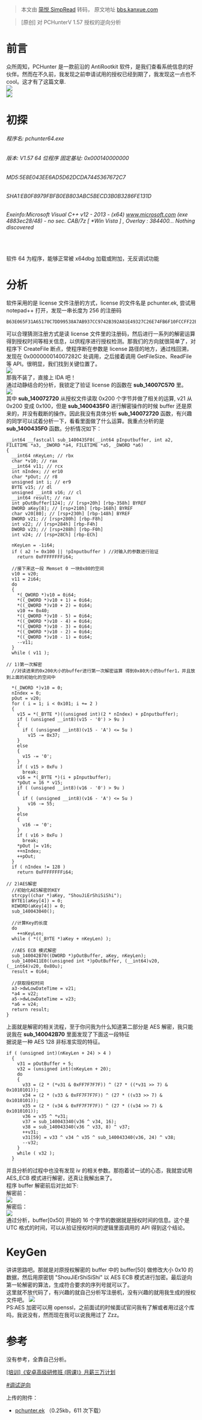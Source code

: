 > 本文由 [简悦 SimpRead](http://ksria.com/simpread/) 转码， 原文地址 [bbs.kanxue.com](https://bbs.kanxue.com/thread-271801.htm)

> [原创] 对 PCHunterV 1.57 授权的逆向分析

前言
==

众所周知，PCHunter 是一款前沿的 AntiRootkit 软件，是我们查看系统信息的好伙伴。然而在不久前，我发现之前申请试用的授权已经到期了，我发现这一点也不 cool。这才有了这篇文章.  
![](https://bbs.kanxue.com/upload/attach/202203/768770_KGV5WTXUBNTMZG6.png)  
![](https://bbs.kanxue.com/upload/attach/202203/768770_YT6MKQ8FRPGXMHU.png)

初探
==

###### 程序名: pchunter64.exe

###### 版本: V1.57 64 位程序 固定基址: 0x000140000000

###### MD5:5E8E043EE6AD5D62DCDA7445367672C7

###### SHA1:EB0F8979FBFB0EB803ABC5BECD3B0B3286FE131D

###### Exeinfo:Microsoft Visual C++ v12 - 2013 - (x64) www.microsoft.com (exe 4883ec28/48) - no sec. CAB/7z [ *Win Vista ] , Overlay : 384400... Nothing discovered

 

软件 64 为程序，能够正常被 x64dbg 加载或附加，无反调试功能

分析
==

软件采用的是 license 文件注册的方式，license 的文件名是 pchunter.ek, 尝试用 notepad++ 打开，发现一串长度为 256 的注册码

```
B63E065F31A65170C7DD99538A7AB937CC9742B392A81E49327C26E74FB6F10FCCFF22E0278F11685E7B04010B3BAB00CCFF22E0278F11685E7B04010B3BAB00400AAB14BCF37048C028C5F498E990F44DF556BC4F347975F048AFCBBB87942A1722F48B7784D578693ED0C055B3EC878A096DEADC93133D26CE32DBAC9B9487

```

可以合理猜测注册方式是读 license 文件里的注册码，然后进行一系列的解密运算得到授权时间等相关信息，以供程序进行授权检测。那我们的方向就很简单了，对程序下 CreateFile 断点，使程序断在参数是 license 路径的地方，通过栈回溯，发现在 0x000000014007282C 处调用，之后接着调用 GetFileSize、ReadFile 等 API。很明显，我们找到关键位置了。  
![](https://bbs.kanxue.com/upload/attach/202203/768770_8F36U7ZQE3M8CGN.png)  
那我不装了，直接上 IDA 吧！  
通过动静结合的分析，我锁定了验证 license 的函数在 **sub_14007C570** 里。  
![](https://bbs.kanxue.com/upload/attach/202203/768770_EK2DXSTWNCXE3Q7.png)  
其中 **sub_140072720** 从授权文件读取 0x200 个字节并做了相关的运算, v21 从 0x200 变成 0x100，但是 **sub_1400435F0** 进行解密操作的时候 buffer 还是原来的，并没有截断的操作。因此我没有具体分析 **sub_140072720** 函数，有兴趣的同学可以试着分析一下，看看里面做了什么运算。我重点分析的是 **sub_1400435F0** 函数。分析情况如下：

```
__int64 __fastcall sub_1400435F0(__int64 pInputbuffer, int a2, FILETIME *a3, _DWORD *a4, FILETIME *a5, _DWORD *a6)
{
  __int64 nKeyLen; // rbx
  char *v10; // rax
  __int64 v11; // rcx
  int nIndex; // er10
  char *pOut; // r8
  unsigned int i; // er9
  BYTE v15; // dl
  unsigned __int8 v16; // cl
  __int64 result; // rax
  int pOutBuffer[124]; // [rsp+20h] [rbp-358h] BYREF
  DWORD aKey[8]; // [rsp+210h] [rbp-168h] BYREF
  char v20[80]; // [rsp+230h] [rbp-148h] BYREF
  DWORD v21; // [rsp+280h] [rbp-F8h]
  int v22; // [rsp+284h] [rbp-F4h]
  DWORD v23; // [rsp+288h] [rbp-F0h]
  int v24; // [rsp+28Ch] [rbp-ECh]
 
  nKeyLen = -1i64;
  if ( a2 != 0x100 || !pInputbuffer ) //对输入的参数进行验证
    return 0xFFFFFFFFi64;
 
  //接下来这一段 Memset 0 一块0x80的空间
  v10 = v20;
  v11 = 2i64;
  do
  {
    *(_QWORD *)v10 = 0i64;
    *((_QWORD *)v10 + 1) = 0i64;
    *((_QWORD *)v10 + 2) = 0i64;
    v10 += 0x40;
    *((_QWORD *)v10 - 5) = 0i64;
    *((_QWORD *)v10 - 4) = 0i64;
    *((_QWORD *)v10 - 3) = 0i64;
    *((_QWORD *)v10 - 2) = 0i64;
    *((_QWORD *)v10 - 1) = 0i64;
    --v11;
  }
  while ( v11 );
 
// 1)第一次解密
  //对读进来的0x200大小的buffer进行第一次解密运算 得到0x80大小的buffer1，并且放到上面的初始化的空间中
 
  *(_DWORD *)v10 = 0;
  nIndex = 0;
  pOut = v20;
  for ( i = 1; i < 0x101; i += 2 )
  {
    v15 = *(_BYTE *)((unsigned int)(2 * nIndex) + pInputbuffer);
    if ( (unsigned __int8)(v15 - '0') > 9u )
    {
      if ( (unsigned __int8)(v15 - 'A') <= 5u )
        v15 -= 0x37;
    }
    else
    {
      v15 -= '0';
    }
    if ( v15 > 0xFu )
      break;
    v16 = *(_BYTE *)(i + pInputbuffer);
    *pOut = 16 * v15;
    if ( (unsigned __int8)(v16 - '0') > 9u )
    {
      if ( (unsigned __int8)(v16 - 'A') <= 5u )
        v16 -= 55;
    }
    else
    {
      v16 -= '0';
    }
    if ( v16 > 0xFu )
      break;
    *pOut |= v16;
    ++nIndex;
    ++pOut;
  }
  if ( nIndex != 128 )
    return 0xFFFFFFFFi64;
 
// 2)AES解密
  //初始化AES解密的KEY
  strcpy((char *)aKey, "ShouJiErShiSiShi");
  BYTE1(aKey[4]) = 0;
  HIWORD(aKey[4]) = 0;
  sub_140043040();
 
  //计算Key的长度
  do
    ++nKeyLen;  
  while ( *((_BYTE *)aKey + nKeyLen) );
 
  //AES ECB 模式解密
  sub_140042B70((DWORD *)pOutBuffer, aKey, nKeyLen);
  sub_1400411E0((unsigned int *)pOutBuffer, (__int64)v20, (__int64)v20, 0x80u);
  result = 0i64;
 
  //获取授权时间
  a3->dwLowDateTime = v21;
  *a4 = v22;      
  a5->dwLowDateTime = v23;
  *a6 = v24;
  return result;
}

```

上面就是解密的相关流程，至于你问我为什么知道第二部分是 AES 解密，我只能说我在 **sub_140042B70** 里面发现了下面这一段特征  
据说是一种 AES 128 非标准实现的特征。

```
if ( (unsigned int)(nKeyLen + 24) > 4 )
  {
    v31 = pOutBuffer + 5;
    v32 = (unsigned int)(nKeyLen + 20);
    do
    {
      v33 = (2 * (*v31 & 0xFF7F7F7F)) ^ (27 * ((*v31 >> 7) & 0x1010101));
      v34 = (2 * (v33 & 0xFF7F7F7F)) ^ (27 * ((v33 >> 7) & 0x1010101));
      v35 = (2 * (v34 & 0xFF7F7F7F)) ^ (27 * ((v34 >> 7) & 0x1010101));
      v36 = v35 ^ *v31;
      v37 = sub_140043340(v36 ^ v34, 16);
      v38 = sub_140043340(v36 ^ v33, 8) ^ v37;
      ++v31;
      v31[59] = v33 ^ v34 ^ v35 ^ sub_140043340(v36, 24) ^ v38;
      --v32;
    }
    while ( v32 );
  }

```

并且分析的过程中也没有发现 iv 的相关参数。那抱着试一试的心态，我就尝试用 AES_ECB 模式进行解密，还真让我解出来了。  
程序 buffer 解密前后对比如下:  
解密前：  
![](https://bbs.kanxue.com/upload/attach/202203/768770_GX5T26PK6E2NC8W.png)  
解密后：  
![](https://bbs.kanxue.com/upload/attach/202203/768770_J2XKSVYY4SYRRP4.png)  
通过分析，buffer[0x50] 开始的 16 个字节的数据就是授权时间的信息。这个是 UTC 格式的时间，可以从验证授权时间的逻辑里面调用的 API 得到这个结论。

KeyGen
======

讲讲思路吧。那就是对原授权解密的 buffer 中的 buffer[50] 做修改大小 0x10 的数据，然后用原密钥 "ShouJiErShiSiShi" 以 AES ECB 模式进行加密。最后逆向第一轮解密的算法，生成符合要求的序列号就可以了。  
这里就不放代码了，有兴趣的就自己分析写注册机，没有兴趣的就用我生成的授权文件吧。 ![](https://bbs.kanxue.com/upload/attach/202203/768770_Q9USKGFG236XZ9B.png)  
PS:AES 加密可以用 openssl，之前面试的时候面试官问我有了解或者用过这个库吗，我说没有，然而现在我可以说我用过了 Zzz。

参考
==

没有参考，全靠自己分析。

[[培训]《安卓高级研修班 (网课)》月薪三万计划](https://www.kanxue.com/book-section_list-84.htm)

[#调试逆向](forum-4-1-1.htm)

上传的附件：

*   [pchunter.ek](javascript:void(0)) （0.25kb，611 次下载）